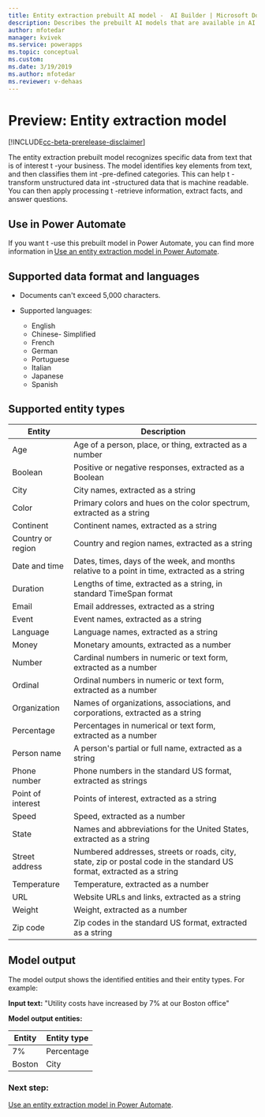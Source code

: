 ```yaml
---
title: Entity extraction prebuilt AI model -  AI Builder | Microsoft Docs
description: Describes the prebuilt AI models that are available in AI Builder.
author: mfotedar
manager: kvivek
ms.service: powerapps
ms.topic: conceptual
ms.custom: 
ms.date: 3/19/2019
ms.author: mfotedar
ms.reviewer: v-dehaas
---
```


# Preview: Entity extraction model

[!INCLUDE[cc-beta-prerelease-disclaimer](./includes/cc-beta-prerelease-disclaimer.md)]

The entity extraction prebuilt model recognizes specific data from text that is of interest t -your business.  The model identifies key elements from text, and then classifies them int -pre-defined categories. This can help t -transform unstructured data int -structured data that is machine readable.  You can then apply processing t -retrieve information, extract facts, and answer questions.

## Use in Power Automate

If you want t -use this prebuilt model in Power Automate, you can find more information in [Use an entity extraction model in Power Automate](prebuilt-entity-extraction-pwr-automate.md).  
 
## Supported data format and languages

- Documents can't exceed 5,000 characters.  
- Supported languages:

  - English
  - Chinese- Simplified
  - French
  - German
  - Portuguese
  - Italian
  - Japanese
  - Spanish

## Supported entity types

|Entity  |Description |
|---------|---------|
|Age|Age of a person, place, or thing, extracted as a number|
|Boolean|Positive or negative responses, extracted as a Boolean|
|City|City names, extracted as a string|
|Color|Primary colors and hues on the color spectrum, extracted as a string|
|Continent|Continent names, extracted as a string|
|Country or region|Country and region names, extracted as a string|
|Date and time|Dates, times, days of the week, and months relative to a point in time, extracted as a string|
|Duration|Lengths of time, extracted as a string, in standard TimeSpan format|
|Email|Email addresses, extracted as a string|
|Event|Event names, extracted as a string|
|Language|Language names, extracted as a string|
|Money|Monetary amounts, extracted as a number|
|Number|Cardinal numbers in numeric or text form, extracted as a number|
|Ordinal|Ordinal numbers in numeric or text form, extracted as a number|
|Organization|Names of organizations, associations, and corporations, extracted as a string|
|Percentage|Percentages in numerical or text form, extracted as a number|
|Person name|A person's partial or full name, extracted as a string|
|Phone number|Phone numbers in the standard US format, extracted as strings|
|Point of interest|Points of interest, extracted as a string|
|Speed|Speed, extracted as a number|
|State|Names and abbreviations for the United States, extracted as a string|
|Street address|Numbered addresses, streets or roads, city, state, zip or postal code in the standard US format, extracted as a string|
|Temperature|Temperature, extracted as a number|
|URL|Website URLs and links, extracted as a string|
|Weight|Weight, extracted as a number|
|Zip code|Zip codes in the standard US format, extracted as a string|


## Model output

The model output shows the identified entities and their entity types. For example:

**Input text:** "Utility costs have increased by 7% at our Boston office"

**Model output entities:**

|Entity |Entity type |
|---------|---------|
|7%    | Percentage  |
|Boston  |City   |

### Next step:

[Use an entity extraction model in Power Automate](power-automate-entity-extraction.md).  
